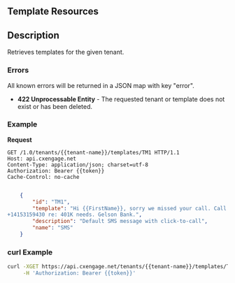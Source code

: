 ## Template Resources

## Description

Retrieves templates for the given tenant.


### Errors

All known errors will be returned in a JSON map with key "error".

- **422 Unprocessable Entity** - The requested tenant or template does not exist or has been deleted.

### Example

**Request**

```http
GET /1.0/tenants/{{tenant-name}}/templates/TM1 HTTP/1.1
Host: api.cxengage.net
Content-Type: application/json; charset=utf-8
Authorization: Bearer {{token}}
Cache-Control: no-cache
```

```json

    {
        "id": "TM1",
        "template": "Hi {{FirstName}}, sorry we missed your call. Call Joe at
+14153159430 re: 401K needs. Gelson Bank.",
        "description": "Default SMS message with click-to-call",
        "name": "SMS"
    }
```

### curl Example

```bash
curl -XGET https://api.cxengage.net/tenants/{{tenant-name}}/templates/TM1 \
     -H 'Authorization: Bearer {{token}}'
```
